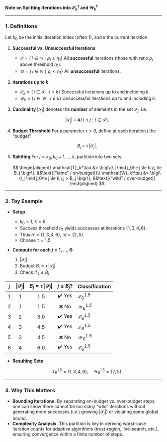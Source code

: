 **Note on Splitting Iterations into $\mathcal{T}_k^\tau$ and $\mathcal{W}_k^\tau$**

---

### 1. Definitions

Let $k_0$ be the initial iteration index (often $1$), and $k$ the current iteration.

1. **Successful vs. Unsuccessful Iterations**

   * $\displaystyle \mathcal{S}   = \{\,i\in\mathbb{N} \mid \rho_i \ge \eta_1\}$
     All **successful** iterations (those with ratio $\rho_i$ above threshold $\eta_1$).
   * $\displaystyle \mathcal{U}   = \{\,i\in\mathbb{N} \mid \rho_i < \eta_1\}$
     All **unsuccessful** iterations.

2. **Iterations up to $k$**

   * $\displaystyle \mathcal{S}_k = \{\,i\in\mathcal{S} : i \le k\}$
     Successful iterations up to and including $k$.
   * $\displaystyle \mathcal{U}_k = \{\,i\in\mathcal{U} : i \le k\}$
     Unsuccessful iterations up to and including $k$.

3. **Cardinality**
   $\lvert \mathcal{S}_j\rvert$ denotes the **number** of elements in the set $\mathcal{S}_j$, i.e.

   $$
     \lvert\mathcal{S}_j\rvert \;=\;\#\{\,i\le j : i\in\mathcal{S}\}.
   $$

4. **Budget Threshold**
   For a parameter $\tau>0$, define at each iteration $j$ the “budget”

   $$
     B_j \;=\;\tau\,\lvert\mathcal{S}_j\rvert.
   $$

5. **Splitting**
   For $j = k_0,\,k_0+1,\,\dots,k$, partition into two sets:

   $$
   \begin{aligned}
     \mathcal{T}_k^\tau 
       &= \bigl\{\,j \mid j_0\le j \le k,\;j \le B_j \bigr\}, 
       &&\text{(“tame” / on‐budget)}\\
     \mathcal{W}_k^\tau 
       &= \bigl\{\,j \mid j_0\le j \le k,\;j > B_j \bigr\}, 
       &&\text{(“wild” / over‐budget)}
   \end{aligned}
   $$

---

### 2. Toy Example

* **Setup**

  * $k_0 = 1,\;k = 6$
  * Success threshold $\eta_1$ yields successes at iterations $\{1,3,4,6\}$.
  * Thus $\mathcal{S} = \{1,3,4,6\}$, $\mathcal{U} = \{2,5\}$.
  * Choose $\tau = 1.5$.

* **Compute for each $j=1,\dots,6$:**

  1. $\lvert\mathcal{S}_j\rvert$
  2. Budget $B_j = \tau\,\lvert\mathcal{S}_j\rvert$
  3. Check if $j \le B_j$

| $j$ | $\lvert\mathcal S_j\rvert$ | $B_j = \tau\,\lvert\mathcal S_j\rvert$ | $j \le B_j$? | Classification       |
| :-: | :------------------------: | :------------------------------------: | :----------: | :------------------- |
|  1  |              1             |                   1.5                  |    ✔️ Yes    | $\mathcal T_6^{1.5}$ |
|  2  |              1             |                   1.5                  |     ❌ No     | $\mathcal W_6^{1.5}$ |
|  3  |              2             |                   3.0                  |    ✔️ Yes    | $\mathcal T_6^{1.5}$ |
|  4  |              3             |                   4.5                  |    ✔️ Yes    | $\mathcal T_6^{1.5}$ |
|  5  |              3             |                   4.5                  |     ❌ No     | $\mathcal W_6^{1.5}$ |
|  6  |              4             |                   6.0                  |    ✔️ Yes    | $\mathcal T_6^{1.5}$ |

* **Resulting Sets**

  $$
    \mathcal T_6^{1.5} = \{1,3,4,6\}, 
    \quad
    \mathcal W_6^{1.5} = \{2,5\}.
  $$

---

### 3. Why This Matters

* **Bounding Iterations.** By separating on-budget vs. over-budget steps, one can show there cannot be too many “wild” iterations without generating more successes (i.e.\ growing $\lvert\mathcal S_j\rvert$) or violating some global bound.
* **Complexity Analysis.** This partition is key in deriving worst-case iteration counts for adaptive algorithms (trust-region, line-search, etc.), ensuring convergence within a finite number of steps.
